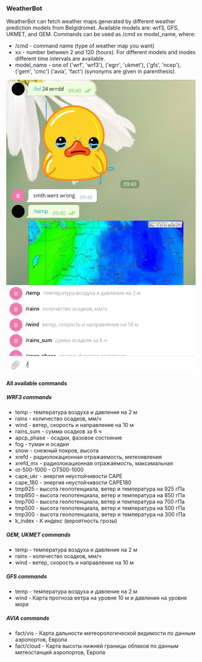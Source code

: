 ### WeatherBot
WeatherBot can fetch weather maps generated by different weather prediction models from Belgidromet. Available models are: wrf3, GFS, UKMET, and GEM.
Commands can be used as /cmd xx model_name, where: 
- /cmd - command name (type of weather map you want)
- xx - number between 2 and 120 (hours). For different models and modes different time intervals are available.
- model_name - one of ('wrf', 'wrf3'), ('egrr', 'ukmet'), ('gfs', 'ncep'), ('gem', 'cmc') ('avia', 'fact') (synonyms are given in parenthesis).

![](weather_bot.png)

#### All available commands
##### WRF3 commands
- temp - температура воздуха и давление на 2 м
- rains - количество осадков, мм/ч
- wind - ветер, скорость и направление на 10 м
- rains_sum - сумма осадков за 6 ч
- apcp_phase - осадки, фазовое состояние
- fog - туман и осадки
- snow - снежный покров, высота
- xrefd - радиолокационная отражаемость, метеоявления
- xrefd_mx - радиолокационная отражаемость, максимальная
- ot-500-1000 - OT500-1000
- cape_ukr - энергия неустойчивости CAPE
- cape_180 - энергия неустойчивости CAPE180
- tmp925 - высота геопотенциала, ветер и температура на 925 гПа
- tmp850 - высота геопотенциала, ветер и температура на 850 гПа
- tmp700 - высота геопотенциала, ветер и температура на 700 гПа
- tmp500 - высота геопотенциала, ветер и температура на 500 гПа
- tmp300 - высота геопотенциала, ветер и температура на 300 гПа
- k_index - К индекс (вероятность грозы)
##### GEM, UKMET commands
- temp - температура воздуха и давление на 2 м
- rains - количество осадков, мм/ч
- wind - ветер, скорость и направление на 10 м
##### GFS commands
- temp - температура воздуха и давление на 2 м
- wind - Карта прогноза ветра на уровне 10 м и давления на уровне моря
##### AVIA commands
- fact/vis - Карта дальности метеорологической видимости по данным аэропортов, Европа
- fact/cloud - Карта высоты нижней границы облаков по данным метеостанций аэропортов, Европа
